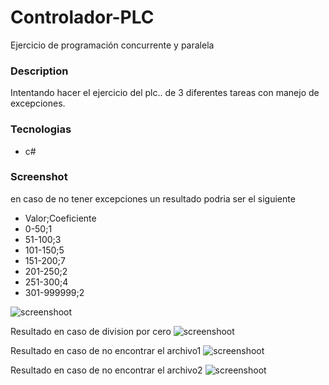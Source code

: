 # Controlador-PLC
Ejercicio de programación concurrente y paralela

### Description
Intentando hacer el ejercicio del plc.. de 3 diferentes tareas con manejo de excepciones.

### Tecnologias
* c#

### Screenshot
en caso de no tener excepciones un resultado podria ser el siguiente

* Valor;Coeficiente
* 0-50;1
* 51-100;3
* 101-150;5
* 151-200;7
* 201-250;2
* 251-300;4
* 301-999999;2

![screenshoot](https://i.ibb.co/9NbG9G6/tareabien.jpg)

Resultado en caso de division por cero
![screenshoot](https://i.ibb.co/JqHFJpX/tarea3fallocero.jpg)

Resultado en caso de no encontrar el archivo1
![screenshoot](https://i.ibb.co/V37YDcx/tarea1falloruta.jpg)

Resultado en caso de no encontrar el archivo2
![screenshoot](https://i.ibb.co/6BCSXNX/fallotarea2ruta.jpg)






